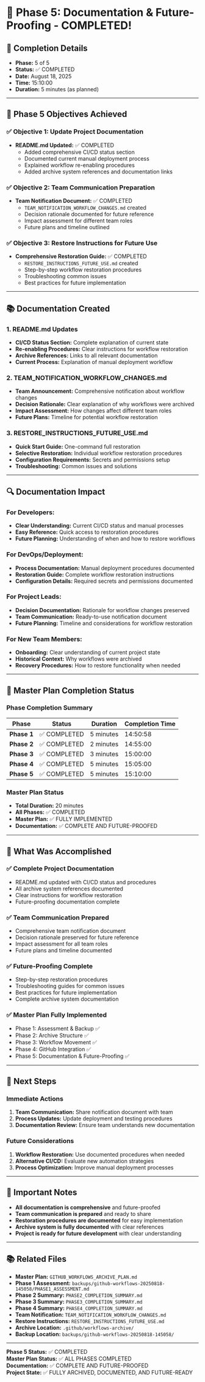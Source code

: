 # 🎉 Phase 5: Documentation & Future-Proofing - COMPLETED!

## 📅 Completion Details

- **Phase:** 5 of 5
- **Status:** ✅ COMPLETED
- **Date:** August 18, 2025
- **Time:** 15:10:00
- **Duration:** 5 minutes (as planned)

---

## 🎯 Phase 5 Objectives Achieved

### ✅ **Objective 1: Update Project Documentation**

- **README.md Updated:** ✅ COMPLETED
  - Added comprehensive CI/CD status section
  - Documented current manual deployment process
  - Explained workflow re-enabling procedures
  - Added archive system references and documentation links

### ✅ **Objective 2: Team Communication Preparation**

- **Team Notification Document:** ✅ COMPLETED
  - `TEAM_NOTIFICATION_WORKFLOW_CHANGES.md` created
  - Decision rationale documented for future reference
  - Impact assessment for different team roles
  - Future plans and timeline outlined

### ✅ **Objective 3: Restore Instructions for Future Use**

- **Comprehensive Restoration Guide:** ✅ COMPLETED
  - `RESTORE_INSTRUCTIONS_FUTURE_USE.md` created
  - Step-by-step workflow restoration procedures
  - Troubleshooting common issues
  - Best practices for future implementation

---

## 📚 Documentation Created

### 1. **README.md Updates**

- **CI/CD Status Section:** Complete explanation of current state
- **Re-enabling Procedures:** Clear instructions for workflow restoration
- **Archive References:** Links to all relevant documentation
- **Current Process:** Explanation of manual deployment workflow

### 2. **TEAM_NOTIFICATION_WORKFLOW_CHANGES.md**

- **Team Announcement:** Comprehensive notification about workflow changes
- **Decision Rationale:** Clear explanation of why workflows were archived
- **Impact Assessment:** How changes affect different team roles
- **Future Plans:** Timeline for potential workflow restoration

### 3. **RESTORE_INSTRUCTIONS_FUTURE_USE.md**

- **Quick Start Guide:** One-command full restoration
- **Selective Restoration:** Individual workflow restoration procedures
- **Configuration Requirements:** Secrets and permissions setup
- **Troubleshooting:** Common issues and solutions

---

## 🔍 Documentation Impact

### **For Developers:**

- **Clear Understanding:** Current CI/CD status and manual processes
- **Easy Reference:** Quick access to restoration procedures
- **Future Planning:** Understanding of when and how to restore workflows

### **For DevOps/Deployment:**

- **Process Documentation:** Manual deployment procedures documented
- **Restoration Guide:** Complete workflow restoration instructions
- **Configuration Details:** Required secrets and permissions documented

### **For Project Leads:**

- **Decision Documentation:** Rationale for workflow changes preserved
- **Team Communication:** Ready-to-use notification document
- **Future Planning:** Timeline and considerations for workflow restoration

### **For New Team Members:**

- **Onboarding:** Clear understanding of current project state
- **Historical Context:** Why workflows were archived
- **Recovery Procedures:** How to restore functionality when needed

---

## 🚀 Master Plan Completion Status

### Phase Completion Summary

| Phase       | Status       | Duration  | Completion Time |
| ----------- | ------------ | --------- | --------------- |
| **Phase 1** | ✅ COMPLETED | 5 minutes | 14:50:58        |
| **Phase 2** | ✅ COMPLETED | 2 minutes | 14:55:00        |
| **Phase 3** | ✅ COMPLETED | 3 minutes | 15:00:00        |
| **Phase 4** | ✅ COMPLETED | 5 minutes | 15:05:00        |
| **Phase 5** | ✅ COMPLETED | 5 minutes | 15:10:00        |

### Master Plan Status

- **Total Duration:** 20 minutes
- **All Phases:** ✅ COMPLETED
- **Master Plan:** ✅ FULLY IMPLEMENTED
- **Documentation:** ✅ COMPLETE AND FUTURE-PROOFED

---

## 🎯 What Was Accomplished

### ✅ **Complete Project Documentation**

- README.md updated with CI/CD status and procedures
- All archive system references documented
- Clear instructions for workflow restoration
- Future-proofing documentation complete

### ✅ **Team Communication Prepared**

- Comprehensive team notification document
- Decision rationale preserved for future reference
- Impact assessment for all team roles
- Future plans and timeline documented

### ✅ **Future-Proofing Complete**

- Step-by-step restoration procedures
- Troubleshooting guides for common issues
- Best practices for future implementation
- Complete archive system documentation

### ✅ **Master Plan Fully Implemented**

- Phase 1: Assessment & Backup ✅
- Phase 2: Archive Structure ✅
- Phase 3: Workflow Movement ✅
- Phase 4: GitHub Integration ✅
- Phase 5: Documentation & Future-Proofing ✅

---

## 🔄 Next Steps

### Immediate Actions

1. **Team Communication:** Share notification document with team
2. **Process Updates:** Update deployment and testing procedures
3. **Documentation Review:** Ensure team understands new documentation

### Future Considerations

1. **Workflow Restoration:** Use documented procedures when needed
2. **Alternative CI/CD:** Evaluate new automation strategies
3. **Process Optimization:** Improve manual deployment processes

---

## 🚨 Important Notes

- **All documentation is comprehensive** and future-proofed
- **Team communication is prepared** and ready to share
- **Restoration procedures are documented** for easy implementation
- **Archive system is fully documented** with clear references
- **Project is ready for future development** with clear understanding

---

## 📚 Related Files

- **Master Plan:** `GITHUB_WORKFLOWS_ARCHIVE_PLAN.md`
- **Phase 1 Assessment:** `backups/github-workflows-20250818-145058/PHASE1_ASSESSMENT.md`
- **Phase 2 Summary:** `PHASE2_COMPLETION_SUMMARY.md`
- **Phase 3 Summary:** `PHASE3_COMPLETION_SUMMARY.md`
- **Phase 4 Summary:** `PHASE4_COMPLETION_SUMMARY.md`
- **Team Notification:** `TEAM_NOTIFICATION_WORKFLOW_CHANGES.md`
- **Restore Instructions:** `RESTORE_INSTRUCTIONS_FUTURE_USE.md`
- **Archive Location:** `.github/workflows-archive/`
- **Backup Location:** `backups/github-workflows-20250818-145058/`

---

**Phase 5 Status:** ✅ COMPLETED  
**Master Plan Status:** ✅ ALL PHASES COMPLETED  
**Documentation:** ✅ COMPLETE AND FUTURE-PROOFED  
**Project State:** ✅ FULLY ARCHIVED, DOCUMENTED, AND FUTURE-READY
